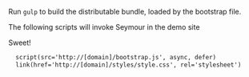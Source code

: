 Run `gulp` to build the distributable bundle, loaded by the bootstrap file.

The following scripts will invoke Seymour in the demo site

Sweet!

```html
  script(src='http://[domain]/bootstrap.js', async, defer)
  link(href='http://[domain]/styles/style.css', rel='stylesheet')
```
